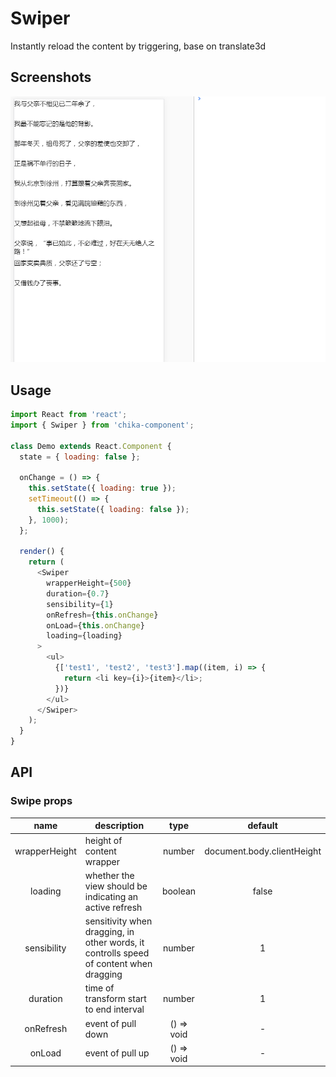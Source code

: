 # Swiper

Instantly reload the content by triggering, base on translate3d

## Screenshots

![img](./demo_swiper.gif)

## Usage

```js
import React from 'react';
import { Swiper } from 'chika-component';

class Demo extends React.Component {
  state = { loading: false };

  onChange = () => {
    this.setState({ loading: true });
    setTimeout(() => {
      this.setState({ loading: false });
    }, 1000);
  };

  render() {
    return (
      <Swiper
        wrapperHeight={500}
        duration={0.7}
        sensibility={1}
        onRefresh={this.onChange}
        onLoad={this.onChange}
        loading={loading}
      >
        <ul>
          {['test1', 'test2', 'test3'].map((item, i) => {
            return <li key={i}>{item}</li>;
          })}
        </ul>
      </Swiper>
    );
  }
}
```

## API

### Swipe props

|     name      | description                                                                            |    type    |          default           |
| :-----------: | -------------------------------------------------------------------------------------- | :--------: | :------------------------: |
| wrapperHeight | height of content wrapper                                                              |   number   | document.body.clientHeight |
|    loading    | whether the view should be indicating an active refresh                                |  boolean   |           false            |
|  sensibility  | sensitivity when dragging, in other words, it controlls speed of content when dragging |   number   |             1              |
|   duration    | time of transform start to end interval                                                |   number   |             1              |
|   onRefresh   | event of pull down                                                                     | () => void |             -              |
|    onLoad     | event of pull up                                                                       | () => void |             -              |

